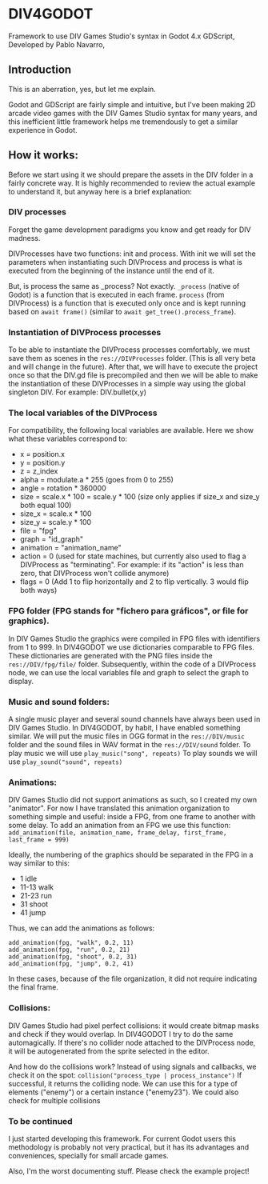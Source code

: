 # DIV4GODOT
Framework to use DIV Games Studio's syntax in Godot 4.x GDScript,
Developed by Pablo Navarro,

## Introduction
This is an aberration, yes, but let me explain.

Godot and GDScript are fairly simple and intuitive, but I've been making 2D arcade video games with the DIV Games Studio syntax for many years, and this inefficient little framework helps me tremendously to get a similar experience in Godot.

## How it works:
Before we start using it we should prepare the assets in the DIV folder in a fairly concrete way. It is highly recommended to review the actual example to understand it, but anyway here is a brief explanation:

### DIV processes
Forget the game development paradigms you know and get ready for DIV madness. 

DIVProcesses have two functions: init and process.
With init we will set the parameters when instantiating such DIVProcess and process is what is executed from the beginning of the instance until the end of it.

But, is process the same as _process? Not exactly.
`_process` (native of Godot) is a function that is executed in each frame.
`process` (from DIVProcess) is a function that is executed only once and is kept running based on `await frame()` (similar to `await get_tree().process_frame`).

### Instantiation of DIVProcess processes
To be able to instantiate the DIVProcess processes comfortably, we must save them as scenes in the `res://DIVProcesses` folder.
(This is all very beta and will change in the future).
After that, we will have to execute the project once so that the DIV.gd file is precompiled and then we will be able to make the instantiation of these DIVProcesses in a simple way using the global singleton DIV. For example:
DIV.bullet(x,y)

### The local variables of the DIVProcess
For compatibility, the following local variables are available. Here we show what these variables correspond to:
- x = position.x
- y = position.y
- z = z_index
- alpha = modulate.a * 255 (goes from 0 to 255)
- angle = rotation * 360000
- size = scale.x * 100 = scale.y * 100 (size only applies if size_x and size_y both equal 100)
- size_x = scale.x * 100
- size_y = scale.y * 100
- file = "fpg"
- graph = "id_graph"
- animation = "animation_name"
- action = 0 (used for state machines, but currently also used to flag a DIVProcess as "terminating". For example: if its "action" is less than zero, that DIVProcess won't collide anymore)
- flags = 0 (Add 1 to flip horizontally and 2 to flip vertically. 3 would flip both ways)

### FPG folder (FPG stands for "fichero para gráficos", or file for graphics).
In DIV Games Studio the graphics were compiled in FPG files with identifiers from 1 to 999.
In DIV4GODOT we use dictionaries comparable to FPG files. These dictionaries are generated with the PNG files inside the `res://DIV/fpg/file/` folder.
Subsequently, within the code of a DIVProcess node, we can use the local variables file and graph to select the graph to display.

### Music and sound folders:
A single music player and several sound channels have always been used in DIV Games Studio.
In DIV4GODOT, by habit, I have enabled something similar. We will put the music files in OGG format in the `res://DIV/music` folder and the sound files in WAV format in the `res://DIV/sound` folder.
To play music we will use `play_music("song", repeats)`
To play sounds we will use `play_sound("sound", repeats)`

### Animations:
DIV Games Studio did not support animations as such, so I created my own "animator".
For now I have translated this animation organization to something simple and useful: inside a FPG, from one frame to another with some delay. To add an animation from an FPG we use this function:
`add_animation(file, animation_name, frame_delay, first_frame, last_frame = 999)`

Ideally, the numbering of the graphics should be separated in the FPG in a way similar to this:
- 1 idle
- 11-13 walk
- 21-23 run
- 31 shoot
- 41 jump

Thus, we can add the animations as follows:
```add_animation(fpg, "idle", 0.2, 1)
add_animation(fpg, "walk", 0.2, 11)
add_animation(fpg, "run", 0.2, 21)
add_animation(fpg, "shoot", 0.2, 31)
add_animation(fpg, "jump", 0.2, 41)
```
In these cases, because of the file organization, it did not require indicating the final frame.

### Collisions:
DIV Games Studio had pixel perfect collisions: it would create bitmap masks and check if they would overlap.
In DIV4GODOT I try to do the same automagically. If there's no collider node attached to the DIVProcess node, it will be autogenerated from the sprite selected in the editor.

And how do the collisions work? Instead of using signals and callbacks, we check it on the spot:
`collision("process_type | process_instance")`
If successful, it returns the colliding node. We can use this for a type of elements ("enemy") or a certain instance ("enemy23"). We could also check for multiple collisions 

### To be continued
I just started developing this framework. For current Godot users this methodology is probably not very practical, but it has its advantages and conveniences, specially for small arcade games.

Also, I'm the worst documenting stuff. Please check the example project!
